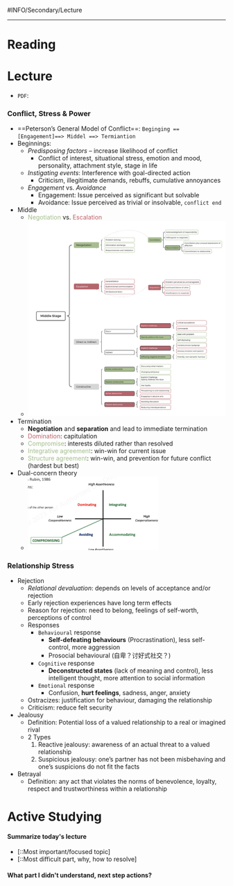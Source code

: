 #INFO/Secondary/Lecture 

---

# Reading


# Lecture

- `PDF`: 

### Conflict, Stress & Power

- ==Peterson’s General Model of Conflict==: `Beginging ==[Engagement]==> Middel ==> Termiantion`
- Beginnings: 
    - *Predisposing factors* – increase likelihood of conflict
        - Conflict of interest, situational stress, emotion and mood, personality, attachment style, stage in life
    - *Instigating events*: Interference with goal-directed action
        - Criticism, illegitimate demands, rebuffs, cumulative annoyances
    - *Engagement* vs. *Avoidance*
        - Engagement: Issue perceived as significant but solvable
        - Avoidance: Issue perceived as trivial or insolvable, `conflict end`
- Middle
    - <a style="color:#a3be8c">Negotiation</a> vs. <a style="color:#bf616a">Escalation</a>
    - <img src="https://raw.githubusercontent.com/mel10c/image/main/obsidian/20230415182307.png" width=900/>
- Termination
    - **Negotiation** and **separation** and lead to immediate termination
    - <a style="color:#bf616a">Domination</a>: capitulation
    - <a style="color:#a3be8c">Compromise</a>: interests diluted rather than resolved
    - <a style="color:#a3be8c">Integrative agreement</a>: win-win for current issue
    - <a style="color:#a3be8c">Structure agreement</a>: win-win, and prevention for future conflict (hardest but best)
- Dual-concern theory
    - <img src="https://raw.githubusercontent.com/mel10c/image/main/obsidian/20230415183105.png" width=300/>


### Relationship Stress

- Rejection
    - *Relational devaluation*: depends on levels of acceptance and/or rejection
    - Early rejection experiences have long term effects
    - Reason for rejection: need to belong, feelings of self-worth, perceptions of control
    - Responses
        - `Behavioural` response
            - **Self-defeating behaviours** (Procrastination), less self-control, more aggression
            - Prosocial behavioural (自卑？讨好式社交？)
        - `Cognitive` response
            - **Deconstructed states** (lack of meaning and control), less intelligent thought, more attention to social information
        - `Emotional` response
            - Confusion, **hurt feelings**, sadness, anger, anxiety
    - Ostracizes: justification for behaviour, damaging the relationship
    - Criticism: reduce felt security
- Jealousy
    - Definition: Potential loss of a valued relationship to a real or imagined rival
    - 2 Types
        1. Reactive jealousy: awareness of an actual threat to a valued relationship
        2. Suspicious jealousy: one’s partner has not been misbehaving and one’s suspicions do not fit the facts
- Betrayal
    - Definition: any act that violates the norms of benevolence, loyalty, respect and trustworthiness within a relationship


# Active Studying

#### Summarize today's lecture

- [::Most important/focused topic] 
- [::Most difficult part, why, how to resolve]

#### What part I didn't understand, next step actions?

